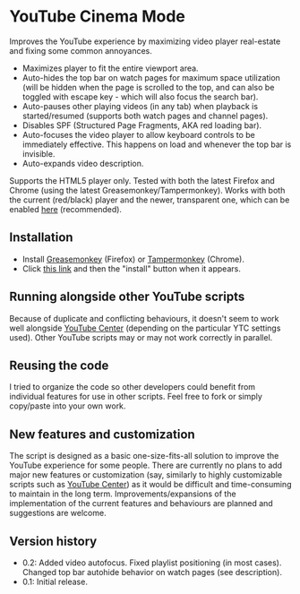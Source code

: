 # YouTube Cinema Mode

Improves the YouTube experience by maximizing video player real-estate and fixing some common annoyances.

* Maximizes player to fit the entire viewport area.
* Auto-hides the top bar on watch pages for maximum space utilization (will be hidden when the page is scrolled to the top, and can also be toggled with escape key - which will also focus the search bar).
* Auto-pauses other playing videos (in any tab) when playback is started/resumed (supports both watch pages and channel pages).
* Disables SPF (Structured Page Fragments, AKA red loading bar).
* Auto-focuses the video player to allow keyboard controls to be immediately effective. This happens on load and whenever the top bar is invisible.
* Auto-expands video description.

Supports the HTML5 player only. Tested with both the latest Firefox and Chrome (using the latest Greasemonkey/Tampermonkey). Works with both the current (red/black) player and the newer, transparent one, which can be enabled [here](https://www.youtube.com/testtube) (recommended).

## Installation

* Install [Greasemonkey](https://addons.mozilla.org/en-US/firefox/addon/greasemonkey/) (Firefox) or [Tampermonkey](https://chrome.google.com/webstore/detail/tampermonkey/dhdgffkkebhmkfjojejmpbldmpobfkfo?hl=en) (Chrome).
* Click [this link](https://github.com/rotemdan/YouTubeCinemaMode/raw/master/YouTube_Cinema_Mode.user.js) and then the "install" button when it appears.

## Running alongside other YouTube scripts

Because of duplicate and conflicting behaviours, it doesn't seem to work well alongside [YouTube Center](https://github.com/YePpHa/YouTubeCenter) (depending on the particular YTC settings used). Other YouTube scripts may or may not work correctly in parallel.

## Reusing the code

I tried to organize the code so other developers could benefit from individual features for use in other scripts. Feel free to fork or simply copy/paste into your own work.

## New features and customization

The script is designed as a basic one-size-fits-all solution to improve the YouTube experience for some people. There are currently no plans to add major new features or customization (say, similarly to highly customizable scripts such as [YouTube Center](https://github.com/YePpHa/YouTubeCenter)) as it would be difficult and time-consuming to maintain in the long term. Improvements/expansions of the implementation of the current features and behaviours are planned and suggestions are welcome.

## Version history

* 0.2: Added video autofocus. Fixed playlist positioning (in most cases). Changed top bar autohide behavior on watch pages (see description). 
* 0.1: Initial release.
